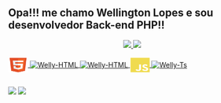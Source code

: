 ## Opa!!! me chamo Wellington Lopes e sou desenvolvedor Back-end PHP!! 
<div align="center">
  <a href="https://github.com/WellyOfGod">
  <img height="170em" src="https://github-readme-stats.vercel.app/api?username=WellyOfGod&show_icons=true&theme=radical&include_all_commits=true&count_private=true"/>
  <img height="170em" src="https://github-readme-stats.vercel.app/api/top-langs/?username=WellyOfGod&layout=compact&langs_count=7&theme=radical"/>
</div>
<div style="display: inline_block"><br>
  <img align="center" alt="Welly-HTML" height="30" width="40" src="https://raw.githubusercontent.com/devicons/devicon/master/icons/html5/html5-original.svg">
  <img align="center" alt="Welly-HTML" height="30" width="40" src="https://cdn.jsdelivr.net/gh/devicons/devicon/icons/css3/css3-original.svg">
  <img align="center" alt="Welly-HTML" height="30" width="40" src="https://cdn.jsdelivr.net/gh/devicons/devicon/icons/bootstrap/bootstrap-plain-wordmark.svg">
  <img align="center" alt="Welly-Js" height="30" width="40" src="https://raw.githubusercontent.com/devicons/devicon/master/icons/javascript/javascript-plain.svg">
  <img align="center" alt="Welly-Ts" height="30" width="40" src="https://cdn.jsdelivr.net/gh/devicons/devicon/icons/php/php-original.svg">
</div> 
  
##
  
<div> 
  <a href = "mailto:wellyofgod@gmail.com"><img src="https://img.shields.io/badge/-Gmail-%23333?style=for-the-badge&logo=gmail&logoColor=white" target="_blank"></a>
  <a href="https://www.linkedin.com/in/wellington-lopes-de-deus" target="_blank"><img src="https://img.shields.io/badge/-LinkedIn-%230077B5?style=for-the-badge&logo=linkedin&logoColor=white" target="_blank"></a> 
</div>  
